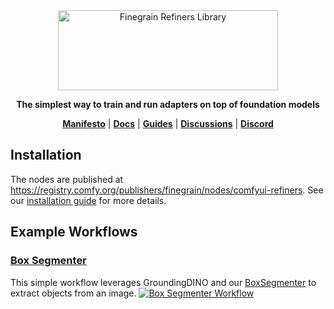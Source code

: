 <div align="center">

<picture>
  <source media="(prefers-color-scheme: dark)" srcset="https://raw.githubusercontent.com/finegrain-ai/refiners/main/assets/logo_dark.png">
  <source media="(prefers-color-scheme: light)" srcset="https://raw.githubusercontent.com/finegrain-ai/refiners/main/assets/logo_light.png">
  <img alt="Finegrain Refiners Library" width="352" height="128" style="max-width: 100%;">
</picture>

**The simplest way to train and run adapters on top of foundation models**

[**Manifesto**](https://refine.rs/home/why/) |
[**Docs**](https://refine.rs) |
[**Guides**](https://refine.rs/guides/adapting_sdxl/) |
[**Discussions**](https://github.com/finegrain-ai/refiners/discussions) |
[**Discord**](https://discord.gg/mCmjNUVV7d)

</div>

## Installation

The nodes are published at https://registry.comfy.org/publishers/finegrain/nodes/comfyui-refiners. See our [installation guide](https://refine.rs/guides/comfyui_refiners/) for more details.

## Example Workflows

### [Box Segmenter](assets/box_segmenter.json)

This simple workflow leverages GroundingDINO and our [BoxSegmenter](https://huggingface.co/finegrain/finegrain-box-segmenter) to extract objects from an image.
[![Box Segmenter Workflow](assets/box_segmenter.png)](assets/box_segmenter.json)
